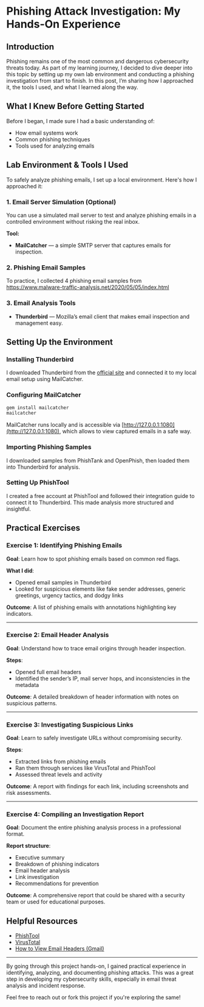 # Phishing Attack Investigation: My Hands-On Experience

## Introduction

Phishing remains one of the most common and dangerous cybersecurity threats today. As part of my learning journey, I decided to dive deeper into this topic by setting up my own lab environment and conducting a phishing investigation from start to finish. In this post, I’m sharing how I approached it, the tools I used, and what I learned along the way.

## What I Knew Before Getting Started

Before I began, I made sure I had a basic understanding of:
- How email systems work
- Common phishing techniques
- Tools used for analyzing emails

## Lab Environment & Tools I Used

To safely analyze phishing emails, I set up a local environment. Here's how I approached it:

### 1. Email Server Simulation (Optional)

You can use a simulated mail server to test and analyze phishing emails in a controlled environment without risking the real inbox.

**Tool:**
- **MailCatcher** — a simple SMTP server that captures emails for inspection.


### 2. Phishing Email Samples

To practice, I collected 4 phishing email samples from https://www.malware-traffic-analysis.net/2020/05/05/index.html

### 3. Email Analysis Tools

- **Thunderbird** — Mozilla’s email client that makes email inspection and management easy.

## Setting Up the Environment

### Installing Thunderbird

I downloaded Thunderbird from the [official site](https://www.thunderbird.net/) and connected it to my local email setup using MailCatcher.

### Configuring MailCatcher

```bash
gem install mailcatcher
mailcatcher
```

MailCatcher runs locally and is accessible via [http://127.0.0.1:1080](http://127.0.0.1:1080), which allows to view captured emails in a safe way.

### Importing Phishing Samples

I downloaded samples from PhishTank and OpenPhish, then loaded them into Thunderbird for analysis.

### Setting Up PhishTool

I created a free account at PhishTool and followed their integration guide to connect it to Thunderbird. This made analysis more structured and insightful.

## Practical Exercises

### Exercise 1: Identifying Phishing Emails

**Goal**: Learn how to spot phishing emails based on common red flags.

**What I did**:
- Opened email samples in Thunderbird
- Looked for suspicious elements like fake sender addresses, generic greetings, urgency tactics, and dodgy links

**Outcome**:
A list of phishing emails with annotations highlighting key indicators.

---

### Exercise 2: Email Header Analysis

**Goal**: Understand how to trace email origins through header inspection.

**Steps**:
- Opened full email headers
- Identified the sender’s IP, mail server hops, and inconsistencies in the metadata

**Outcome**:
A detailed breakdown of header information with notes on suspicious patterns.

---

### Exercise 3: Investigating Suspicious Links

**Goal**: Learn to safely investigate URLs without compromising security.

**Steps**:
- Extracted links from phishing emails
- Ran them through services like VirusTotal and PhishTool
- Assessed threat levels and activity

**Outcome**:
A report with findings for each link, including screenshots and risk assessments.

---

### Exercise 4: Compiling an Investigation Report

**Goal**: Document the entire phishing analysis process in a professional format.

**Report structure**:
- Executive summary
- Breakdown of phishing indicators
- Email header analysis
- Link investigation
- Recommendations for prevention

**Outcome**:
A comprehensive report that could be shared with a security team or used for educational purposes.

## Helpful Resources

- [PhishTool](https://phishtool.com)
- [VirusTotal](https://www.virustotal.com)
- [How to View Email Headers (Gmail)](https://support.google.com/mail/answer/22454?hl=en)

---

By going through this project hands-on, I gained practical experience in identifying, analyzing, and documenting phishing attacks. This was a great step in developing my cybersecurity skills, especially in email threat analysis and incident response.

Feel free to reach out or fork this project if you're exploring the same!
